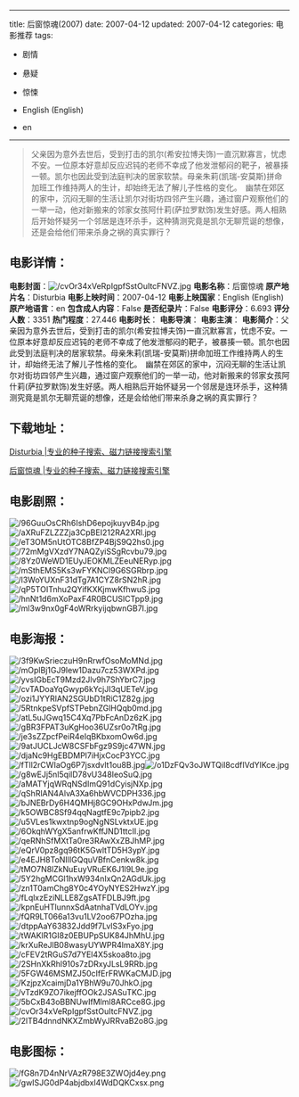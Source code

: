 
---
title: 后窗惊魂(2007)
date: 2007-04-12
updated: 2007-04-12
categories: 电影推荐
tags:
- 剧情
- 悬疑
- 惊悚

- English (English)
- en
---


> 父亲因为意外去世后，受到打击的凯尔(希安拉博夫饰)一直沉默寡言，忧虑不安。一位原本好意却反应迟钝的老师不幸成了他发泄郁闷的靶子，被暴揍一顿。凯尔也因此受到法庭判决的居家软禁。母亲朱莉(凯瑞-安莫斯)拼命加班工作维持两人的生计，却始终无法了解儿子性格的变化。　幽禁在郊区的家中，沉闷无聊的生活让凯尔对街坊四邻产生兴趣，通过窗户观察他们的一举一动，他对新搬来的邻家女孩阿什莉(萨拉罗默饰)发生好感。两人相熟后开始怀疑另一个邻居是连环杀手，这种猜测究竟是凯尔无聊荒诞的想像，还是会给他们带来杀身之祸的真实罪行？

## **电影详情**：

**电影封面**：<img src="https://image.tmdb.org/t/p/w200/cvOr34xVeRpIgpfSstOuItcFNVZ.jpg" alt="/cvOr34xVeRpIgpfSstOuItcFNVZ.jpg" title="/cvOr34xVeRpIgpfSstOuItcFNVZ.jpg">
**电影名称**：后窗惊魂
**原产地片名**：Disturbia
**电影上映时间**：2007-04-12
**电影上映国家**：English (English)
**原产地语言**：en
**包含成人内容**：False
**是否纪录片**：False
**电影评分**：6.693
**评分人数**：3351
**热门程度**：27.446
**电影时长**：
**电影导演**：
**电影主演**：
**电影简介**：父亲因为意外去世后，受到打击的凯尔(希安拉博夫饰)一直沉默寡言，忧虑不安。一位原本好意却反应迟钝的老师不幸成了他发泄郁闷的靶子，被暴揍一顿。凯尔也因此受到法庭判决的居家软禁。母亲朱莉(凯瑞-安莫斯)拼命加班工作维持两人的生计，却始终无法了解儿子性格的变化。　幽禁在郊区的家中，沉闷无聊的生活让凯尔对街坊四邻产生兴趣，通过窗户观察他们的一举一动，他对新搬来的邻家女孩阿什莉(萨拉罗默饰)发生好感。两人相熟后开始怀疑另一个邻居是连环杀手，这种猜测究竟是凯尔无聊荒诞的想像，还是会给他们带来杀身之祸的真实罪行？

## **下载地址**：
[Disturbia |专业的种子搜索、磁力链接搜索引擎](https://movie.amd794.com:2083/?search=Disturbia&ordering=&mode=match_phrase&page_size=10&page=1)

[后窗惊魂 |专业的种子搜索、磁力链接搜索引擎](https://movie.amd794.com:2083/?search=%E5%90%8E%E7%AA%97%E6%83%8A%E9%AD%82&ordering=&mode=match_phrase&page_size=10&page=1)
 

## **电影剧照**：
<img src="https://image.tmdb.org/t/p/original/96GuuOsCRh6IshD6epojkuyvB4p.jpg" alt="/96GuuOsCRh6IshD6epojkuyvB4p.jpg" title="/96GuuOsCRh6IshD6epojkuyvB4p.jpg"><img src="https://image.tmdb.org/t/p/original/aXRuFZLZZZja3CpBEI212RA2XRl.jpg" alt="/aXRuFZLZZZja3CpBEI212RA2XRl.jpg" title="/aXRuFZLZZZja3CpBEI212RA2XRl.jpg"><img src="https://image.tmdb.org/t/p/original/eT3OM5nUtOTC8BfZP4BjS9Q2hs0.jpg" alt="/eT3OM5nUtOTC8BfZP4BjS9Q2hs0.jpg" title="/eT3OM5nUtOTC8BfZP4BjS9Q2hs0.jpg"><img src="https://image.tmdb.org/t/p/original/72mMgVXzdY7NAQZyiSSgRcvbu79.jpg" alt="/72mMgVXzdY7NAQZyiSSgRcvbu79.jpg" title="/72mMgVXzdY7NAQZyiSSgRcvbu79.jpg"><img src="https://image.tmdb.org/t/p/original/8Yz0WeWD1EUyJEOKMLZEeuNERyp.jpg" alt="/8Yz0WeWD1EUyJEOKMLZEeuNERyp.jpg" title="/8Yz0WeWD1EUyJEOKMLZEeuNERyp.jpg"><img src="https://image.tmdb.org/t/p/original/mSthEMS5Ks3wFYKNCl9G6SGRbrp.jpg" alt="/mSthEMS5Ks3wFYKNCl9G6SGRbrp.jpg" title="/mSthEMS5Ks3wFYKNCl9G6SGRbrp.jpg"><img src="https://image.tmdb.org/t/p/original/l3WoYUXnF31dTg7A1CYZ8rSN2hR.jpg" alt="/l3WoYUXnF31dTg7A1CYZ8rSN2hR.jpg" title="/l3WoYUXnF31dTg7A1CYZ8rSN2hR.jpg"><img src="https://image.tmdb.org/t/p/original/qP5TOITnhu2QYifKXKjmwKfhwuS.jpg" alt="/qP5TOITnhu2QYifKXKjmwKfhwuS.jpg" title="/qP5TOITnhu2QYifKXKjmwKfhwuS.jpg"><img src="https://image.tmdb.org/t/p/original/hnNt1d6mXoPaxF4R0BCUSlCTpp9.jpg" alt="/hnNt1d6mXoPaxF4R0BCUSlCTpp9.jpg" title="/hnNt1d6mXoPaxF4R0BCUSlCTpp9.jpg"><img src="https://image.tmdb.org/t/p/original/ml3w9nx0gF4oWRrkyijqbwnGB7I.jpg" alt="/ml3w9nx0gF4oWRrkyijqbwnGB7I.jpg" title="/ml3w9nx0gF4oWRrkyijqbwnGB7I.jpg">

## **电影海报**：
<img src="https://image.tmdb.org/t/p/original/3f9KwSrieczuH9nRrwfOsoMoMNd.jpg" alt="/3f9KwSrieczuH9nRrwfOsoMoMNd.jpg" title="/3f9KwSrieczuH9nRrwfOsoMoMNd.jpg"><img src="https://image.tmdb.org/t/p/original/mOplBj1GJ9Iew1Dazu7cz53WXPd.jpg" alt="/mOplBj1GJ9Iew1Dazu7cz53WXPd.jpg" title="/mOplBj1GJ9Iew1Dazu7cz53WXPd.jpg"><img src="https://image.tmdb.org/t/p/original/yvsIGbEcT9Mzd2Jlv9h7ShYbrC7.jpg" alt="/yvsIGbEcT9Mzd2Jlv9h7ShYbrC7.jpg" title="/yvsIGbEcT9Mzd2Jlv9h7ShYbrC7.jpg"><img src="https://image.tmdb.org/t/p/original/cvTADoaYqGwyp6kYcjJI3qUETeV.jpg" alt="/cvTADoaYqGwyp6kYcjJI3qUETeV.jpg" title="/cvTADoaYqGwyp6kYcjJI3qUETeV.jpg"><img src="https://image.tmdb.org/t/p/original/ozi1JYYRlAN2SGUbD1tRiC1Z82g.jpg" alt="/ozi1JYYRlAN2SGUbD1tRiC1Z82g.jpg" title="/ozi1JYYRlAN2SGUbD1tRiC1Z82g.jpg"><img src="https://image.tmdb.org/t/p/original/5RtnkpeSVpfSTPebnZGlHQqb0md.jpg" alt="/5RtnkpeSVpfSTPebnZGlHQqb0md.jpg" title="/5RtnkpeSVpfSTPebnZGlHQqb0md.jpg"><img src="https://image.tmdb.org/t/p/original/atL5uJGwq15C4Xq7PbFcAnDz6zK.jpg" alt="/atL5uJGwq15C4Xq7PbFcAnDz6zK.jpg" title="/atL5uJGwq15C4Xq7PbFcAnDz6zK.jpg"><img src="https://image.tmdb.org/t/p/original/gBR3FPAT3uKgHoo36UZsr0o7tRg.jpg" alt="/gBR3FPAT3uKgHoo36UZsr0o7tRg.jpg" title="/gBR3FPAT3uKgHoo36UZsr0o7tRg.jpg"><img src="https://image.tmdb.org/t/p/original/je3sZZpcfPeiR4eIqBKbxomOw6d.jpg" alt="/je3sZZpcfPeiR4eIqBKbxomOw6d.jpg" title="/je3sZZpcfPeiR4eIqBKbxomOw6d.jpg"><img src="https://image.tmdb.org/t/p/original/9atJUCLJcW8CSFbFgz9S9jc47WN.jpg" alt="/9atJUCLJcW8CSFbFgz9S9jc47WN.jpg" title="/9atJUCLJcW8CSFbFgz9S9jc47WN.jpg"><img src="https://image.tmdb.org/t/p/original/djaNc9HgEBDMPl7iHjxCocP3YCC.jpg" alt="/djaNc9HgEBDMPl7iHjxCocP3YCC.jpg" title="/djaNc9HgEBDMPl7iHjxCocP3YCC.jpg"><img src="https://image.tmdb.org/t/p/original/fTll2rCWIaOg6P7jsxdvlt1ou8B.jpg" alt="/fTll2rCWIaOg6P7jsxdvlt1ou8B.jpg" title="/fTll2rCWIaOg6P7jsxdvlt1ou8B.jpg"><img src="https://image.tmdb.org/t/p/original/o1DzFQv3oJWTQiI8cdfIVdYlKce.jpg" alt="/o1DzFQv3oJWTQiI8cdfIVdYlKce.jpg" title="/o1DzFQv3oJWTQiI8cdfIVdYlKce.jpg"><img src="https://image.tmdb.org/t/p/original/g8wEJj5nl5qilD78vU348IeoSuQ.jpg" alt="/g8wEJj5nl5qilD78vU348IeoSuQ.jpg" title="/g8wEJj5nl5qilD78vU348IeoSuQ.jpg"><img src="https://image.tmdb.org/t/p/original/aMATYjqWRqNSdImQ91dCyisjNXp.jpg" alt="/aMATYjqWRqNSdImQ91dCyisjNXp.jpg" title="/aMATYjqWRqNSdImQ91dCyisjNXp.jpg"><img src="https://image.tmdb.org/t/p/original/qShRlAN4AlvA3Xa6hbWVCDPH336.jpg" alt="/qShRlAN4AlvA3Xa6hbWVCDPH336.jpg" title="/qShRlAN4AlvA3Xa6hbWVCDPH336.jpg"><img src="https://image.tmdb.org/t/p/original/bJNEBrDy6H4QMHj8GC9OHxPdwJm.jpg" alt="/bJNEBrDy6H4QMHj8GC9OHxPdwJm.jpg" title="/bJNEBrDy6H4QMHj8GC9OHxPdwJm.jpg"><img src="https://image.tmdb.org/t/p/original/k5OWBC8Sf94qqNagtfE9c7pipb2.jpg" alt="/k5OWBC8Sf94qqNagtfE9c7pipb2.jpg" title="/k5OWBC8Sf94qqNagtfE9c7pipb2.jpg"><img src="https://image.tmdb.org/t/p/original/u5VLes1kwxtnp9ogNgNSLvktxUE.jpg" alt="/u5VLes1kwxtnp9ogNgNSLvktxUE.jpg" title="/u5VLes1kwxtnp9ogNgNSLvktxUE.jpg"><img src="https://image.tmdb.org/t/p/original/6OkqhWYgX5anfrwKffJND1ttcII.jpg" alt="/6OkqhWYgX5anfrwKffJND1ttcII.jpg" title="/6OkqhWYgX5anfrwKffJND1ttcII.jpg"><img src="https://image.tmdb.org/t/p/original/qeRNhSfMXtTa0re3RAwXxZBJhMP.jpg" alt="/qeRNhSfMXtTa0re3RAwXxZBJhMP.jpg" title="/qeRNhSfMXtTa0re3RAwXxZBJhMP.jpg"><img src="https://image.tmdb.org/t/p/original/eQrV0pz8gq96tK5GwltTD5H3ypY.jpg" alt="/eQrV0pz8gq96tK5GwltTD5H3ypY.jpg" title="/eQrV0pz8gq96tK5GwltTD5H3ypY.jpg"><img src="https://image.tmdb.org/t/p/original/e4EJH8ToNIlIGQquVBfnCenkw8k.jpg" alt="/e4EJH8ToNIlIGQquVBfnCenkw8k.jpg" title="/e4EJH8ToNIlIGQquVBfnCenkw8k.jpg"><img src="https://image.tmdb.org/t/p/original/tMO7N8lZkNuEuyVRuEK6J1l9L9e.jpg" alt="/tMO7N8lZkNuEuyVRuEK6J1l9L9e.jpg" title="/tMO7N8lZkNuEuyVRuEK6J1l9L9e.jpg"><img src="https://image.tmdb.org/t/p/original/5Y2hgMCGl1hxW934nIxQn2AGdUk.jpg" alt="/5Y2hgMCGl1hxW934nIxQn2AGdUk.jpg" title="/5Y2hgMCGl1hxW934nIxQn2AGdUk.jpg"><img src="https://image.tmdb.org/t/p/original/zn1T0amChg8Y0c4YOyNYES2HwzY.jpg" alt="/zn1T0amChg8Y0c4YOyNYES2HwzY.jpg" title="/zn1T0amChg8Y0c4YOyNYES2HwzY.jpg"><img src="https://image.tmdb.org/t/p/original/fLqlxzEziNLLE8ZgsATFDLBJ9ft.jpg" alt="/fLqlxzEziNLLE8ZgsATFDLBJ9ft.jpg" title="/fLqlxzEziNLLE8ZgsATFDLBJ9ft.jpg"><img src="https://image.tmdb.org/t/p/original/kpnEuHTlunnxSdAatnhaTVdLOYv.jpg" alt="/kpnEuHTlunnxSdAatnhaTVdLOYv.jpg" title="/kpnEuHTlunnxSdAatnhaTVdLOYv.jpg"><img src="https://image.tmdb.org/t/p/original/fQR9LT066a13vu1LV2oo67POzha.jpg" alt="/fQR9LT066a13vu1LV2oo67POzha.jpg" title="/fQR9LT066a13vu1LV2oo67POzha.jpg"><img src="https://image.tmdb.org/t/p/original/dtppAaY63832Jdd9f7LvlS3xFyo.jpg" alt="/dtppAaY63832Jdd9f7LvlS3xFyo.jpg" title="/dtppAaY63832Jdd9f7LvlS3xFyo.jpg"><img src="https://image.tmdb.org/t/p/original/tWAKlR1GI8z0EBUPpSUK84JhMhU.jpg" alt="/tWAKlR1GI8z0EBUPpSUK84JhMhU.jpg" title="/tWAKlR1GI8z0EBUPpSUK84JhMhU.jpg"><img src="https://image.tmdb.org/t/p/original/krXuReJlB08wasyUYWPR4lmaX8Y.jpg" alt="/krXuReJlB08wasyUYWPR4lmaX8Y.jpg" title="/krXuReJlB08wasyUYWPR4lmaX8Y.jpg"><img src="https://image.tmdb.org/t/p/original/cFEV2tRGuS7d7YEl4X5skoa8to.jpg" alt="/cFEV2tRGuS7d7YEl4X5skoa8to.jpg" title="/cFEV2tRGuS7d7YEl4X5skoa8to.jpg"><img src="https://image.tmdb.org/t/p/original/2SHnXkRhl910s7zDRxyJLsL9RRb.jpg" alt="/2SHnXkRhl910s7zDRxyJLsL9RRb.jpg" title="/2SHnXkRhl910s7zDRxyJLsL9RRb.jpg"><img src="https://image.tmdb.org/t/p/original/5FGW46MSMZJ50cIfErFRWKaCMJD.jpg" alt="/5FGW46MSMZJ50cIfErFRWKaCMJD.jpg" title="/5FGW46MSMZJ50cIfErFRWKaCMJD.jpg"><img src="https://image.tmdb.org/t/p/original/KzjpzXcaimjDa1YBhW9u70JhkO.jpg" alt="/KzjpzXcaimjDa1YBhW9u70JhkO.jpg" title="/KzjpzXcaimjDa1YBhW9u70JhkO.jpg"><img src="https://image.tmdb.org/t/p/original/vTzdK9ZO7ikejffOOk2JSASuTKC.jpg" alt="/vTzdK9ZO7ikejffOOk2JSASuTKC.jpg" title="/vTzdK9ZO7ikejffOOk2JSASuTKC.jpg"><img src="https://image.tmdb.org/t/p/original/5bCxB43oBBNUwIfMlml8ARCce8G.jpg" alt="/5bCxB43oBBNUwIfMlml8ARCce8G.jpg" title="/5bCxB43oBBNUwIfMlml8ARCce8G.jpg"><img src="https://image.tmdb.org/t/p/original/cvOr34xVeRpIgpfSstOuItcFNVZ.jpg" alt="/cvOr34xVeRpIgpfSstOuItcFNVZ.jpg" title="/cvOr34xVeRpIgpfSstOuItcFNVZ.jpg"><img src="https://image.tmdb.org/t/p/original/2lTB4dnndNKXZmbWyJRRvaB2o8G.jpg" alt="/2lTB4dnndNKXZmbWyJRRvaB2o8G.jpg" title="/2lTB4dnndNKXZmbWyJRRvaB2o8G.jpg">

## **电影图标**：
<img src="https://image.tmdb.org/t/p/original/fG8n7D4nNrVAzR798E3ZWOjd4ey.png" alt="/fG8n7D4nNrVAzR798E3ZWOjd4ey.png" title="/fG8n7D4nNrVAzR798E3ZWOjd4ey.png"><img src="https://image.tmdb.org/t/p/original/gwISJG0dP4abjdbxl4WdDQKCxsx.png" alt="/gwISJG0dP4abjdbxl4WdDQKCxsx.png" title="/gwISJG0dP4abjdbxl4WdDQKCxsx.png">
